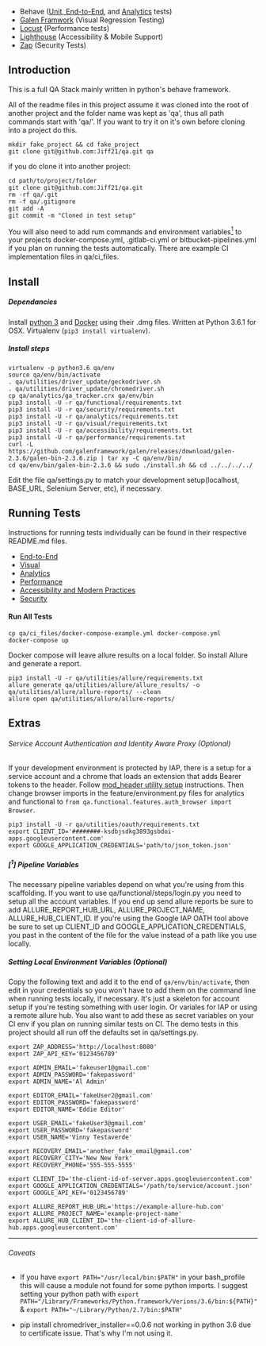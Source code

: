 * Behave ([Unit, End-to-End](/functional), and [Analytics](/analytics) tests)
* [Galen Framwork](/visual) (Visual Regression Testing)
* [Locust](/performance) (Performance tests)
* [Lighthouse](/accessibility) (Accessibility & Mobile Support)
* [Zap](/security) (Security Tests)


## Introduction

This is a full QA Stack mainly written in python's behave framework.

All of the readme files in this project assume it was cloned into the root of another project and the folder name was kept as 'qa', thus all path commands start with 'qa/'. If you want to try it on it's own before cloning into a project do this.
```
mkdir fake_project && cd fake_project
git clone git@github.com:Jiff21/qa.git qa
```
if you do clone it  into another project:
```
cd path/to/project/folder
git clone git@github.com:Jiff21/qa.git
rm -rf qa/.git
rm -f qa/.gitignore
git add -A
git commit -m "Cloned in test setup"
```

You will also need to add rum commands and environment variables[<sup>1</sup>](#1-pipeline-variables) to your projects docker-compose.yml, .gitlab-ci.yml or bitbucket-pipelines.yml if you plan on running the tests automatically. There are example CI implementation files in qa/ci_files.


## Install
##### Dependancies
Install [python 3](https://www.python.org/downloads/) and [Docker](https://store.docker.com/editions/community/docker-ce-desktop-mac) using their .dmg files. Written at Python 3.6.1 for OSX. Virtualenv (`pip3 install virtualenv`).

##### Install steps
```
virtualenv -p python3.6 qa/env
source qa/env/bin/activate
. qa/utilities/driver_update/geckodriver.sh
. qa/utilities/driver_update/chromedriver.sh
cp qa/analytics/ga_tracker.crx qa/env/bin
pip3 install -U -r qa/functional/requirements.txt
pip3 install -U -r qa/security/requirements.txt
pip3 install -U -r qa/analytics/requirements.txt
pip3 install -U -r qa/visual/requirements.txt
pip3 install -U -r qa/accessibility/requirements.txt
pip3 install -U -r qa/performance/requirements.txt
curl -L https://github.com/galenframework/galen/releases/download/galen-2.3.6/galen-bin-2.3.6.zip | tar xy -C qa/env/bin/
cd qa/env/bin/galen-bin-2.3.6 && sudo ./install.sh && cd ../../../../
```


Edit the file qa/settings.py to match your development setup(localhost, BASE_URL, Selenium Server, etc), if necessary.


## Running Tests
Instructions for running tests individually can be found in their respective README.md files.
* [End-to-End](/functional#running-tests)
* [Visual](/visual#running-tests)
* [Analytics](/analytics#running-tests)
* [Performance](/performance#running-tests)
* [Accessibility and Modern Practices](/accessibility#running-tests)
* [Security](/security#running-tests)

#### Run All Tests
```
cp qa/ci_files/docker-compose-example.yml docker-compose.yml
docker-compose up
```

Docker compose will leave allure results on a local folder. So install Allure and generate a report.
```
pip3 install -U -r qa/utilities/allure/requirements.txt
allure generate qa/utilities/allure/allure_results/ -o qa/utilities/allure/allure-reports/ --clean
allure open qa/utilities/allure/allure-reports/
```

## Extras

###### Service Account Authentication and Identity Aware Proxy (Optional)
If your development environment is protected by IAP, there is a setup for a service account and a chrome that loads an extension that adds Bearer tokens to the header. Follow [mod_header utility setup](utilities/oauth) instructions. Then change browser imports in the feature/environment.py files for analytics and functional to ```from qa.functional.features.auth_browser import Browser```.
```
pip3 install -U -r qa/utilities/oauth/requirements.txt
export CLIENT_ID='########-ksdbjsdkg3893gsbdoi-apps.googleusercontent.com'
export GOOGLE_APPLICATION_CREDENTIALS='path/to/json_token.json'
```

##### [<sup>1</sup>] Pipeline Variables
The necessary pipeline variables depend on what you're using from this scaffolding.  If you want to use qa/functional/steps/login.py you need to setup all the account variables. If you end up send allure reports be sure to add ALLURE_REPORT_HUB_URL, ALLURE_PROJECT_NAME, ALLURE_HUB_CLIENT_ID. If you're using the Google IAP OATH tool above be sure to set up CLIENT_ID and GOOGLE_APPLICATION_CREDENTIALS, you past in the content of the file for the value instead of a path like you use locally.

##### Setting Local Environment Variables (Optional)
Copy the following text and add it to the end of ```qa/env/bin/activate```, then edit in your credentials so you won't have to add them on the command line when running tests locally, if necessary. It's just a skeleton for account setup if you're testing something with user login. Or variales for IAP or using a remote allure hub.
You also want to add these as secret variables on your CI env if you plan on running similar tests on CI. The demo tests in this project should all run off the defaults set in qa/settings.py.
```
export ZAP_ADDRESS='http://localhost:8080'
export ZAP_API_KEY='0123456789'

export ADMIN_EMAIL='fakeuser1@gmail.com'
export ADMIN_PASSWORD='fakepassword'
export ADMIN_NAME='Al Admin'

export EDITOR_EMAIL='fakeUser2@gmail.com'
export EDITOR_PASSWORD='fakepassword'
export EDITOR_NAME='Eddie Editor'

export USER_EMAIL='fakeUser3@gmail.com'
export USER_PASSWORD='fakepassword'
export USER_NAME='Vinny Testaverde'

export RECOVERY_EMAIL='another_fake_email@gmail.com'
export RECOVERY_CITY='New New York'
export RECOVERY_PHONE='555-555-5555'

export CLIENT_ID='the-client-id-of-server.apps.googleusercontent.com'
export GOOGLE_APPLICATION_CREDENTIALS='/path/to/service/account.json'
export GOOGLE_API_KEY='0123456789'

export ALLURE_REPORT_HUB_URL='https://example-allure-hub.com'
export ALLURE_PROJECT_NAME='example-project-name'
export ALLURE_HUB_CLIENT_ID='the-client-id-of-allure-hub.apps.googleusercontent.com'

```


---

###### Caveats
* If you have `export PATH="/usr/local/bin:$PATH"` in your bash_profile this will cause a module not found for some python imports. I suggest setting your python path with `export PATH="/Library/Frameworks/Python.framework/Verions/3.6/bin:${PATH}"` & `export PATH="~/Library/Python/2.7/bin:$PATH"`

* pip install chromedriver_installer==0.0.6 not working in python 3.6 due to certificate issue. That's why I'm not using it.
